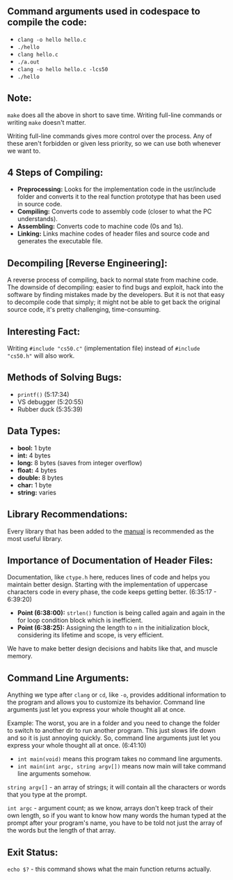 <!DOCTYPE html>
<html lang="en">
<head>
    <meta charset="UTF-8">
    <meta name="viewport" content="width=device-width, initial-scale=1.0">
</head>
<body>

<section>
    <h2>Command arguments used in codespace to compile the code:</h2>
    <ul>
        <li><code>clang -o hello hello.c</code> <!-- command line arguments --></li>
        <li><code>./hello</code></li>
        <li><code>clang hello.c</code> <!-- default command --></li>
        <li><code>./a.out</code> <!-- assembler output default executable file generated by almost every compiler --></li>
        <li><code>clang -o hello hello.c -lcs50</code> <!-- compiled cs50 header file and linked it with hello.c --></li>
        <li><code>./hello</code></li>
    </ul>
</section>

<section>
    <h2>Note:</h2>
    <p><code>make</code> does all the above in short to save time. Writing full-line commands or writing <code>make</code> doesn't matter.</p>
    <p>Writing full-line commands gives more control over the process. Any of these aren't forbidden or given less priority, so we can use both whenever we want to.</p>
</section>

<section>
    <h2>4 Steps of Compiling:</h2>
    <ul>
        <li><strong>Preprocessing:</strong> Looks for the implementation code in the usr/include folder and converts it to the real function prototype that has been used in source code.</li>
        <li><strong>Compiling:</strong> Converts code to assembly code (closer to what the PC understands).</li>
        <li><strong>Assembling:</strong> Converts code to machine code (0s and 1s).</li>
        <li><strong>Linking:</strong> Links machine codes of header files and source code and generates the executable file.</li>
    </ul>
</section>

<section>
    <h2>Decompiling [Reverse Engineering]:</h2>
    <p>A reverse process of compiling, back to normal state from machine code. The downside of decompiling: easier to find bugs and exploit, hack into the software by finding mistakes made by the developers. But it is not that easy to decompile code that simply; it might not be able to get back the original source code, it's pretty challenging, time-consuming.</p>
</section>

<section>
    <h2>Interesting Fact:</h2>
    <p>Writing <code>#include "cs50.c"</code> (implementation file) instead of <code>#include "cs50.h"</code> will also work.</p>
</section>

<section>
    <h2>Methods of Solving Bugs:</h2>
    <ul>
        <li><code>printf()</code> <!-- (one of the debugging tools, see what is going on within your program) -->  (5:17:34)</li>
        <li>VS debugger <!-- (software to debug a program) --> (5:20:55)</li>
        <li>Rubber duck <!-- (talk to a rubber duck and explain the logic to him) --> (5:35:39)</li>
    </ul>
</section>

<section>
    <h2>Data Types:</h2>
    <ul>
        <li><strong>bool:</strong> 1 byte</li>
        <li><strong>int:</strong> 4 bytes</li>
        <li><strong>long:</strong> 8 bytes (saves from integer overflow)</li>
        <li><strong>float:</strong> 4 bytes</li>
        <li><strong>double:</strong> 8 bytes</li>
        <li><strong>char:</strong> 1 byte</li>
        <li><strong>string:</strong> varies</li>
    </ul>
</section>

<section>
    <h2>Library Recommendations:</h2>
    <p>Every library that has been added to the <a href="https://manual.cs50.io/" target="_blank">manual</a> is recommended as the most useful library.</p>
</section>

<section>
    <h2>Importance of Documentation of Header Files:</h2>
    <p>Documentation, like <code>ctype.h</code> here, reduces lines of code and helps you maintain better design. Starting with the implementation of uppercase characters code in every phase, the code keeps getting better. (6:35:17 - 6:39:20)</p>
    <ul>
        <li><strong>Point (6:38:00):</strong> <code>strlen()</code> function is being called again and again in the for loop condition block which is inefficient.</li>
        <li><strong>Point (6:38:25):</strong> Assigning the length to <code>n</code> in the initialization block, considering its lifetime and scope, is very efficient.</li>
    </ul>
    <p>We have to make better design decisions and habits like that, and muscle memory.</p>
</section>

<section>
    <h2>Command Line Arguments:</h2>
    <p>Anything we type after <code>clang</code> or <code>cd</code>, like <code>-o</code>, provides additional information to the program and allows you to customize its behavior. Command line arguments just let you express your whole thought all at once.</p>
    <p>Example: The worst, you are in a folder and you need to change the folder to switch to another dir to run another program. This just slows life down and so it is just annoying quickly. So, command line arguments just let you express your whole thought all at once. (6:41:10)</p>
    <ul>
        <li><code>int main(void)</code> means this program takes no command line arguments.</li>
        <li><code>int main(int argc, string argv[])</code> means now main will take command line arguments somehow.</li>
    </ul>
    <p><code>string argv[]</code> - an array of strings; it will contain all the characters or words that you type at the prompt.</p>
    <p><code>int argc</code> - argument count; as we know, arrays don't keep track of their own length, so if you want to know how many words the human typed at the prompt after your program's name, you have to be told not just the array of the words but the length of that array.</p>
</section>

<section>
    <h2>Exit Status:</h2>
    <p><code>echo $?</code> - this command shows what the main function returns actually.</p>
</section>

</body>
</html>
